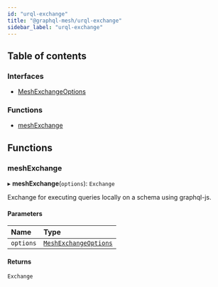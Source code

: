 ```yaml
---
id: "urql-exchange"
title: "@graphql-mesh/urql-exchange"
sidebar_label: "urql-exchange"
---
```


## Table of contents

### Interfaces

- [MeshExchangeOptions](/docs/api/interfaces/urql_src.MeshExchangeOptions)

### Functions

- [meshExchange](urql_src#meshexchange)

## Functions

### meshExchange

▸ **meshExchange**(`options`): `Exchange`

Exchange for executing queries locally on a schema using graphql-js.

#### Parameters

| Name | Type |
| :------ | :------ |
| `options` | [`MeshExchangeOptions`](/docs/api/interfaces/urql_src.MeshExchangeOptions) |

#### Returns

`Exchange`
